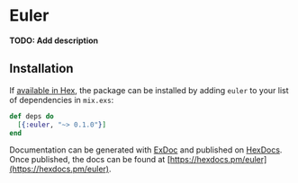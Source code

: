 # Euler

**TODO: Add description**

## Installation

If [available in Hex](https://hex.pm/docs/publish), the package can be installed
by adding `euler` to your list of dependencies in `mix.exs`:

```elixir
def deps do
  [{:euler, "~> 0.1.0"}]
end
```

Documentation can be generated with [ExDoc](https://github.com/elixir-lang/ex_doc)
and published on [HexDocs](https://hexdocs.pm). Once published, the docs can
be found at [https://hexdocs.pm/euler](https://hexdocs.pm/euler).


